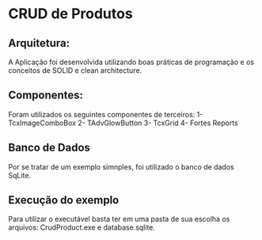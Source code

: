 # CRUD de Produtos

## Arquitetura:
A Aplicação foi desenvolvida utilizando boas práticas de programação e os conceitos de SOLID e clean architecture.
## Componentes:
Foram utilizados os seguintes componentes de terceiros:
1- TcxImageComboBox
2- TAdvGlowButton
3- TcxGrid
4- Fortes Reports
## Banco de Dados
Por se tratar de um exemplo simnples, foi utilizado o banco de dados SqLite.
## Execução do exemplo
Para utilizar o executável basta ter em uma pasta de sua escolha os arquivos: CrudProduct.exe e database.sqlite. 
